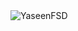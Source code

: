 <img align="center" src="https://github-readme-stats.vercel.app/api?username=YaseenFSD&show_icons=true&locale=en" alt="YaseenFSD" />
